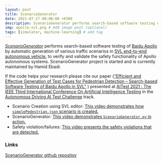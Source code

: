 ```yaml
---
layout: post
title: ScenarioGenerator
date: 2021-07-27 00:00:00 +0300
description: ScenarioGenerator performs search-based software testing of Baidu Apollo by automatic generation of various traffic scenarios in SVL end-to-end autonomous vehicle. to verify and validate the safety functionality of Apollo autonomous systems.
img: apollo-svl.png # Add image post (optional)
tags: [simulator, machine-learning] # add tag
---
```


[*ScenarioGenerator*](https://github.com/ebadi/ScenarioGenerator) performs search-based software testing of [Baidu Apollo](https://apollo.auto) by automatic generation of various traffic scenarios in [SVL end-to-end autonomous vehicle.](https://www.svlsimulator.com) to verify and validate the safety functionality of Apollo autonomous systems. ScenarioGenerator project is started and is currently maintained by Hamid Ebadi. 


If the code helps your research please cite our paper (["Efficient and Effective Generation of Test Cases for Pedestrian Detection – Search-based Software Testing of Baidu Apollo in SVL"](/assets/img/IEEE_AV_Test_Challenge.pdf) ) presented at [AITest 2021 : The IEEE Third International Conference On Artificial Intelligence Testing](http://www.ieeeaitests.com/) in the [Autonomous Driving AI Test Challenge](http://av-test-challenge.org) track.


- Scenario Creation using SVL editor: [This video demonstrates how `simplePedestrian.json` scenario is created.](https://www.youtube.com/watch?v=4L48mTJo2eo&list=PLDs7zRhHsnSQzPShKLLaiLJvybV2HVtAS)
- ScenarioGenerator: [This video demonstrates `ScenarioGenerator.py` in action.](https://www.youtube.com/watch?v=GOtpSJodlmo&list=PLDs7zRhHsnSQzPShKLLaiLJvybV2HVtAS)
- Safety violation/failures: [This video presents the safety violations that are detected.](https://www.youtube.com/watch?v=6PokmSRsj3Y&list=PLDs7zRhHsnSQzPShKLLaiLJvybV2HVtAS)

### Links
 
[ScenarioGenerator github repositoy](https://github.com/ebadi/ScenarioGenerator)
